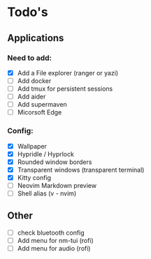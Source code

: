 # Todo's

## Applications

### Need to add:

- [x] Add a File explorer (ranger or yazi)
- [ ] Add docker
- [ ] Add tmux for persistent sessions
- [ ] Add aider
- [ ] Add supermaven
- [ ] Micorsoft Edge

### Config:

- [x] Wallpaper
- [x] Hypridle / Hyprlock
- [x] Rounded window borders
- [x] Transparent windows (transparent terminal)
- [x] Kitty config
- [ ] Neovim Markdown preview
- [ ] Shell alias (v - nvim)

## Other

- [ ] check bluetooth config
- [ ] Add menu for nm-tui (rofi)
- [ ] Add menu for audio (rofi)
